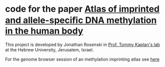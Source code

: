 # code for the paper [Atlas of imprinted and allele-speciﬁc DNA methylation in the human body](https://www.nature.com/articles/s41467-025-57433-1)


This project is developed by Jonathan Rosenski in [Prof. Tommy Kaplan's lab](https://www.cs.huji.ac.il/~tommy/) at the Hebrew University, Jerusalem, Israel.


For the genome browser session of an methylation imprinting atlas see [here](https://genome-euro.ucsc.edu/s/tomkap/hg19_Imp)
